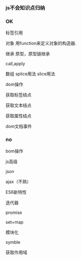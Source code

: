 ### js不会知识点归纳

### OK 

标签引用

对象 用function来定义对象的构造器.

继承 原型，原型链继承

call,apply

数组 splice用法 slice用法

dom操作

获取标签结点

获取文本结点

获取属性结点

dom文档事件



### no

bom操作



js高级

json

ajax（不熟）



ES6新特性

迭代器

promise

set+map

模块化

symble

获取作用域



